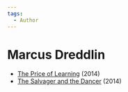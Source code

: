 ```yaml
---
tags:
  - Author
---
```


# Marcus Dreddlin

- [The Price of Learning](./thepriceoflearning.md) (2014)
- [The Salvager and the Dancer](./thesalvagerandthedancer.md) (2014)